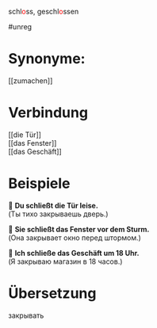 schl<span style="color:red">o</span>ss, geschl<span style="color:red">o</span>ssen

#unreg 
# Synonyme:
[[zumachen]]
# Verbindung 
[[die Tür]]  
[[das Fenster]]  
[[das Geschäft]]
# Beispiele
🔹 **Du schließt die Tür leise.**  
(Ты тихо закрываешь дверь.)

🔹 **Sie schließt das Fenster vor dem Sturm.**  
(Она закрывает окно перед штормом.)

🔹 **Ich schließe das Geschäft um 18 Uhr.**  
(Я закрываю магазин в 18 часов.)
# Übersetzung 
закрывать